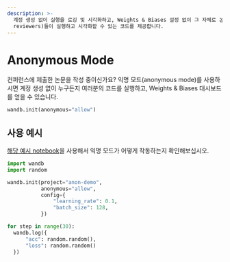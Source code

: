 ```yaml
---
description: >-
  계정 생성 없이 실행을 로깅 및 시각화하고, Weights & Biases 설정 없이 그 자체로 논문 검토자(paper
  reviewers)들이 실행하고 시각화할 수 있는 코드를 제공합니다.
---
```


# Anonymous Mode

  컨퍼런스에 제출한 논문을 작성 중이신가요? 익명 모드\(anonymous mode\)를 사용하시면 계정 생성 없이 누구든지 여러분의 코드를 실행하고, Weights & Biases 대시보드를 얻을 수 있습니다.

```python
wandb.init(anonymous="allow")
```

##  **사용 예시**

 [해당 예시 notebook](http://bit.ly/anon-mode)을 사용해서 익명 모드가 어떻게 작동하는지 확인해보십시오.

```python
import wandb
import random

wandb.init(project="anon-demo", 
           anonymous="allow",
           config={
               "learning_rate": 0.1,
               "batch_size": 128,
           })

for step in range(30):
  wandb.log({
      "acc": random.random(),
      "loss": random.random()
  })
```

